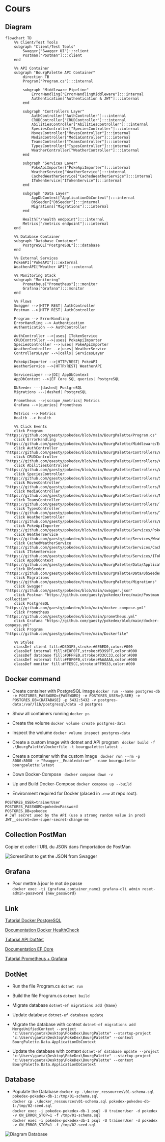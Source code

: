 # Cours 

## Diagram
```mermaid
flowchart TD
    %% Client/Test Tools
    subgraph "Client/Test Tools"
        Swagger["Swagger UI"]:::client
        Postman["Postman"]:::client
    end

    %% API Container
    subgraph "BourgPalette API Container"
        direction TB
        Program["Program.cs"]:::internal

        subgraph "Middleware Pipeline"
            ErrorHandling["ErrorHandlingMiddleware"]:::internal
            Authentication["Authentication & JWT"]:::internal
        end

        subgraph "Controllers Layer"
            AuthController["AuthController"]:::internal
            CRUDController["CRUDController"]:::internal
            AbilitiesController["AbilitiesController"]:::internal
            SpeciesController["SpeciesController"]:::internal
            MovesController["MovesController"]:::internal
            MediaController["MediaController"]:::internal
            TeamsController["TeamsController"]:::internal
            TypesController["TypesController"]:::internal
            WeatherController["WeatherController"]:::internal
        end

        subgraph "Services Layer"
            PokeApiImporter["PokeApiImporter"]:::internal
            WeatherService["WeatherService"]:::internal
            CachedWeatherService["CachedWeatherService"]:::internal
            ITokenService["ITokenService"]:::internal
        end

        subgraph "Data Layer"
            AppDbContext["ApplicationDbContext"]:::internal
            DbSeeder["DbSeeder"]:::internal
            Migrations["Migrations"]:::internal
        end

        Health["/health endpoint"]:::internal
        Metrics["/metrics endpoint"]:::internal
    end

    %% Database Container
    subgraph "Database Container"
        PostgreSQL["PostgreSQL"]:::database
    end

    %% External Services
    PokeAPI["PokeAPI"]:::external
    WeatherAPI["Weather API"]:::external

    %% Monitoring Stack
    subgraph "Monitoring"
        Prometheus["Prometheus"]:::monitor
        Grafana["Grafana"]:::monitor
    end

    %% Flows
    Swagger -->|HTTP REST| AuthController
    Postman -->|HTTP REST| AuthController

    Program --> ErrorHandling
    ErrorHandling --> Authentication
    Authentication --> AuthController

    AuthController -->|uses| ITokenService
    CRUDController -->|uses| PokeApiImporter
    SpeciesController -->|uses| PokeApiImporter
    WeatherController -->|uses| WeatherService
    ControllersLayer -->|calls| ServicesLayer

    PokeApiImporter -->|HTTP/REST| PokeAPI
    WeatherService -->|HTTP/REST| WeatherAPI

    ServicesLayer -->|DI| AppDbContext
    AppDbContext -->|EF Core SQL queries| PostgreSQL

    DbSeeder ---|dashed| PostgreSQL
    Migrations ---|dashed| PostgreSQL

    Prometheus -->|scrape /metrics| Metrics
    Grafana -->|queries| Prometheus

    Metrics --> Metrics
    Health --> Health

    %% Click Events
    click Program "https://github.com/gaesty/pokedex/blob/main/BourgPalette/Program.cs"
    click ErrorHandling "https://github.com/gaesty/pokedex/blob/main/BourgPalette/Middleware/ErrorHandlingMiddleware.cs"
    click AuthController "https://github.com/gaesty/pokedex/blob/main/BourgPalette/Controllers/AuthController.cs"
    click CRUDController "https://github.com/gaesty/pokedex/blob/main/BourgPalette/Controllers/CRUDController.cs"
    click AbilitiesController "https://github.com/gaesty/pokedex/blob/main/BourgPalette/Controllers/AbilitiesController.cs"
    click SpeciesController "https://github.com/gaesty/pokedex/blob/main/BourgPalette/Controllers/SpeciesController.cs"
    click MovesController "https://github.com/gaesty/pokedex/blob/main/BourgPalette/Controllers/MovesController.cs"
    click MediaController "https://github.com/gaesty/pokedex/blob/main/BourgPalette/Controllers/MediaController.cs"
    click TeamsController "https://github.com/gaesty/pokedex/blob/main/BourgPalette/Controllers/TeamsController.cs"
    click TypesController "https://github.com/gaesty/pokedex/blob/main/BourgPalette/Controllers/TypesController.cs"
    click WeatherController "https://github.com/gaesty/pokedex/blob/main/BourgPalette/Controllers/WeatherController.cs"
    click PokeApiImporter "https://github.com/gaesty/pokedex/blob/main/BourgPalette/Services/PokeApiImporter.cs"
    click WeatherService "https://github.com/gaesty/pokedex/blob/main/BourgPalette/Services/WeatherService.cs"
    click CachedWeatherService "https://github.com/gaesty/pokedex/blob/main/BourgPalette/Services/CachedWeatherService.cs"
    click ITokenService "https://github.com/gaesty/pokedex/blob/main/BourgPalette/Services/ITokenService.cs"
    click AppDbContext "https://github.com/gaesty/pokedex/blob/main/BourgPalette/Data/ApplicationDbContext.cs"
    click DbSeeder "https://github.com/gaesty/pokedex/blob/main/BourgPalette/Data/DbSeeder.cs"
    click Migrations "https://github.com/gaesty/pokedex/tree/main/BourgPalette/Migrations"
    click Swagger "https://github.com/gaesty/pokedex/blob/main/swagger.json"
    click Postman "https://github.com/gaesty/pokedex/tree/main/Postman collection"
    click PostgreSQL "https://github.com/gaesty/pokedex/blob/main/docker-compose.yml"
    click Prometheus "https://github.com/gaesty/pokedex/blob/main/prometheus.yml"
    click Grafana "https://github.com/gaesty/pokedex/blob/main/docker-compose.yml"
    click Program "https://github.com/gaesty/pokedex/tree/main/Dockerfile"

    %% Styles
    classDef client fill:#D3D3F5,stroke:#6E6ED0,color:#000
    classDef internal fill:#E0F0FF,stroke:#3399FF,color:#000
    classDef database fill:#DFFFE0,stroke:#33CC33,color:#000
    classDef external fill:#F0F0F0,stroke:#AAAAAA,color:#000
    classDef monitor fill:#FFE5CC,stroke:#FF9933,color:#000

```

## Docker command

 - Create container with PostgreSQL image 
`docker run --name postgres-db -e POSTGRES_PASSWORD={PASSWORD} -e POSTGRES_USER={USER} -e POSTGRES_DB={DATABASE} -p 5432:5432 -v postgres-data:/var/lib/postgresql/data -d postgres`

 - Show all containers running
`docker ps`

 - Create the volume 
`docker volume create postgres-data`

 - Inspect the wolume
`docker volume inspect postgres-data`

 - Create a custom Image with dotnet and API program
` docker build -f .\BourgPalette\Dockerfile -t bourgpalette:latest .`

 - Create a container with the custom Image
` docker run --rm -p 8080:8080 -e "Swagger__Enabled=true" --name bourgpalette bourgpalette:latest`

 - Down Docker-Compose
` docker compose down -v`

  - Up and Build Docker-Compose
`docker compose up --build`

   - Environment required for Docker (placed in `.env` at repo root):
  ```
  POSTGRES_USER=trainerUser
  POSTGRES_PASSWORD=pokedexPassword
  POSTGRES_DB=pokedex
  # JWT secret used by the API (use a strong random value in prod)
  JWT__secret=dev-super-secret-change-me
  ```

## Collection PostMan
Copier et coller l'URL du JSON dans l'importation de PostMan

![ScreenShot to get the JSON from Swagger](capture_20251009092558441.jpg)

## Grafana
 - Pour mettre à jour le mot de passe \
`docker exec -ti {grafana_container_name} grafana-cli admin reset-admin-password {new_password}`

## Link

[Tutorial Docker PostgreSQL](https://www.datacamp.com/tutorial/postgresql-docker?dc_referrer=https%3A%2F%2Fwww.google.com%2F)

[Documentation Docker HealthCheck](https://docs.docker.com/reference/dockerfile/#healthcheck)

[Tutorial API DotNet](https://learn.microsoft.com/en-us/aspnet/core/tutorials/min-web-api?view=aspnetcore-9.0&tabs=visual-studio-code)

[Documentation EF Core](https://learn.microsoft.com/en-us/ef/core/get-started/overview/first-app?tabs=netcore-cli)

[Tutorial Prometheus + Grafana](https://signoz.io/guides/how-to-install-prometheus-and-grafana-on-docker/)

## DotNet

 - Run the file Program.cs
`dotnet run`

 - Build the file Program.cs
`dotnet build`

 - Migrate database 
`dotnet-ef migrations add {Name}`

 - Update database
`dotnet-ef database update`

 - Migrate the database with context
`dotnet-ef migrations add MergeUnifiedContext --project "c:\Users\gaeta\Desktop\PokeDex\BourgPalette" --startup-project "c:\Users\gaeta\Desktop\PokeDex\BourgPalette" --context BourgPalette.Data.ApplicationDbContext`

 - Update the database with context 
`dotnet-ef database update --project "c:\Users\gaeta\Desktop\PokeDex\BourgPalette" --startup-project "c:\Users\gaeta\Desktop\PokeDex\BourgPalette" --context BourgPalette.Data.ApplicationDbContext`

## Database 

 - Populate the Database 
`docker cp .\docker_ressources\01-schema.sql pokedex-pokedex-db-1:/tmp/01-schema.sql` \
`docker cp .\docker_ressources\01-schema.sql pokedex-pokedex-db-1:/tmp/02-seed.sql` \
`docker exec -i pokedex-pokedex-db-1 psql -U trainerUser -d pokedex -v ON_ERROR_STOP=1 -f /tmp/01-schema.sql` \
`docker exec -i pokedex-pokedex-db-1 psql -U trainerUser -d pokedex -v ON_ERROR_STOP=1 -f /tmp/02-seed.sql`

![Diagram Database](Untitled.png)



<!-- ```
// Pokémon DB - schéma DBML généré d'après la diapositive

Table species {
  id int [pk, increment]            // Identifiant de l'espèce
  pokedex_number int
  name_fr varchar(100)
  name_en varchar(100)
  generation int
  region varchar(50)
}

Table media {
  id int [pk, increment]
  sprite_url text
  artwork_url text
  note text                         // champ libre pour préciser le type d'image si besoin
}

Table pokemon {
  id int [pk, increment]
  species_id int
  form varchar(50)                  // ex: Alola, forme shiny, etc.
  height double
  weight double
  base_experience int
  image_id int
}

Table types {
  id int [pk, increment]
  name varchar(50)
  description text
}

Table pokemon_types {
  pokemon_id int [pk]
  type_id int [pk]
}

Table abilities {
  id int [pk, increment]
  name varchar(100)
  description text
}

Table pokemon_abilities {
  pokemon_id int [pk]
  ability_id int [pk]
  is_hidden boolean                 // facultatif : talent caché
}

Table moves {
  id int [pk, increment]
  name varchar(150)
  description text
  type_id int
  power int                         // nullable si pas applicable
  accuracy double
  pp int
  category varchar(50)              // phys/spec/status (optionnel)
}

Table stats {
  id int [pk, increment]
  pokemon_id int
  hp int
  attack int
  defense int
  special_attack int
  special_defense int
  speed int
}

Table evolutions {
  id int [pk, increment]
  from_pokemon_id int
  to_pokemon_id int
  condition text                    // ex: "niveau 16", "Pierre d'éveil", "objet X"
}

Table teams {
  id int [pk, increment]
  name varchar(150)
  description text
  owner varchar(100)                // optionnel: user/owner
}

Table team_pokemons {
  team_id int [pk]
  pokemon_id int [pk]
  slot int                          // position dans l'équipe (optionnel)
}

/* Relations / Foreign keys */
Ref: pokemon.species_id > species.id
Ref: pokemon.image_id > media.id

Ref: pokemon_types.pokemon_id > pokemon.id
Ref: pokemon_types.type_id > types.id

Ref: pokemon_abilities.pokemon_id > pokemon.id
Ref: pokemon_abilities.ability_id > abilities.id

Ref: moves.type_id > types.id

Ref: stats.pokemon_id > pokemon.id

Ref: evolutions.from_pokemon_id > pokemon.id
Ref: evolutions.to_pokemon_id > pokemon.id

Ref: team_pokemons.team_id > teams.id
Ref: team_pokemons.pokemon_id > pokemon.id

``` -->

<!-- API .NET 9 sécurisée (JWT + Identity) pour gérer un Pokédex.
Flux d’authentification:
Signup (crée un utilisateur et rôle User si absent)
Login (retourne accessToken + refreshToken)
Refresh (renouvelle le couple de tokens)

Tous les endpoints métier exigent Authorization: Bearer {accessToken}.
Ressources principales (CRUD):
/api/pokedex (Pokémon + pagination + recherche)
/api/abilities
/api/moves
/api/media
/api/teams (+ gestion des membres: add/remove)
/health (diagnostic)
/dbinfo (infos techniques)

Modèle token:
accessToken: JWT court (Authorization)
refreshToken: chaîne persistée (table TokenInfos)

Étapes d’usage:
POST /api/auth/signup (une seule fois)
POST /api/auth/login → copier accessToken
Dans Postman: Auth type = Bearer Token
Appeler les endpoints CRUD
Lorsque 401/expired: POST /api/auth/token/refresh

Variables d’environnement suggérées:
baseUrl = http://localhost:8080
accessToken = (mis à jour après login)
refreshToken = (mis à jour après login)

Codes retour:
200 OK / 201 Created / 204 NoContent
400 Validation
401 Token manquant/invalide
404 Ressource absente
409 Conflit
500 Erreur interne (ProblemDetails)

Sécurité:
Changer JWT__secret en production
Révoquer/rotate refresh tokens si compromis



 -->